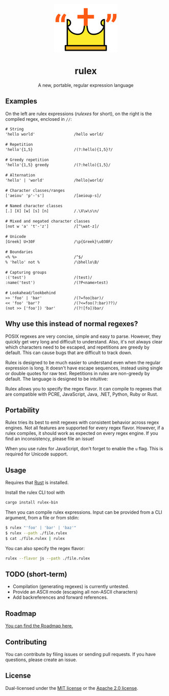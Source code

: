 <div align="center">

![Crown in double quotes logo](./assets/logo.svg)

# rulex

A new, portable, regular expression language

</div>

## Examples

On the left are rulex expressions (_rulexes_ for short), on the right is the compiled regex, enclosed in `//`:

```regexp
# String
'hello world'                 /hello world/

# Repetition
'hello'{1,5}                  /(?:hello){1,5}?/

# Greedy repetition
'hello'{1,5} greedy           /(?:hello){1,5}/

# Alternation
'hello' | 'world'             /hello|world/

# Character classes/ranges
['aeiou' 'p'-'s']             /[aeioup-s]/

# Named character classes
[.] [X] [w] [s] [n]           /.\X\w\s\n/

# Mixed and negated character classes
[not w 'a' 't'-'z']           /[^\wat-z]/

# Unicode
[Greek] U+30F                 /\p{Greek}\u030F/

# Boundaries
<% %>                         /^$/
% 'hello' not %               /\bhello\B/

# Capturing groups
:('test')                     /(test)/
:name('test')                 /(?P<name>test)

# Lookahead/lookbehind
>> 'foo' | 'bar'              /(?=foo|bar)/
<< 'foo' 'bar'?               /(?<=foo(?:bar)??)/
(not >> ['foo']) 'bar'        /(?![fo])bar/
```

## Why use this instead of normal regexes?

POSIX regexes are very concise, simple and easy to parse. However, they quickly get very long and
difficult to understand. Also, it's not always clear which characters need to be escaped, and
repetitions are greedy by default. This can cause bugs that are difficult to track down.

Rulex is designed to be much easier to understand even when the regular expression is long.
It doesn't have escape sequences, instead using single or double quotes for raw text.
Repetitions in rulex are non-greedy by default. The language is designed to be intuitive:

Rulex allows you to specify the regex flavor. It can compile to regexes that are compatible with
PCRE, JavaScript, Java, .NET, Python, Ruby or Rust.

## Portability

Rulex tries its best to emit regexes with consistent behavior across regex engines. Not all features
are supported for every regex flavor. However, if a rulex compiles, it should work as expected on
every regex engine. If you find an inconsistency, please file an issue!

When you use rulex for JavaScript, don't forget to enable the `u` flag. This is required for
Unicode support.

## Usage

Requires that [Rust](https://www.rust-lang.org/tools/install) is installed.

Install the rulex CLI tool with

```sh
cargo install rulex-bin
```

Then you can compile rulex expressions. Input can be provided from a CLI argument, from a file or
from stdin:

```sh
$ rulex "'foo' | 'bar' | 'baz'"
$ rulex --path ./file.rulex
$ cat ./file.rulex | rulex
```

You can also specify the regex flavor:

```sh
rulex --flavor js --path ./file.rulex
```

## TODO (short-term)

- Compilation (generating regexes) is currently untested.
- Provide an ASCII mode (escaping all non-ASCII characters)
- Add backreferences and forward references.

## Roadmap

[You can find the Roadmap here.](https://github.com/users/Aloso/projects/1/views/1)

## Contributing

You can contribute by filing issues or sending pull requests. If you have questions, please create an issue.

## License

Dual-licensed under the [MIT license](https://opensource.org/licenses/MIT) or the [Apache 2.0 license](https://opensource.org/licenses/Apache-2.0).
